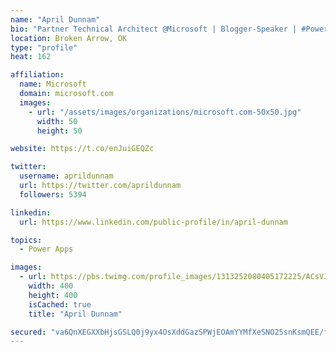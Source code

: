 ```yaml
---
name: "April Dunnam"
bio: "Partner Technical Architect @Microsoft | Blogger-Speaker | #PowerApps, #PowerAutomate, #Office365, #SharePoint | #WIT | #Karaoke Queen"
location: Broken Arrow, OK
type: "profile"
heat: 162

affiliation:
  name: Microsoft
  domain: microsoft.com
  images:
    - url: "/assets/images/organizations/microsoft.com-50x50.jpg"
      width: 50
      height: 50

website: https://t.co/enJuiGEQZc

twitter:
  username: aprildunnam
  url: https://twitter.com/aprildunnam
  followers: 5394

linkedin:
  url: https://www.linkedin.com/public-profile/in/april-dunnam

topics:
  - Power Apps

images:
  - url: https://pbs.twimg.com/profile_images/1313252080405172225/ACsVJFqU_400x400.jpg
    width: 400
    height: 400
    isCached: true
    title: "April Dunnam"

secured: "va6QnXEGXXbHjsGSLQ0j9yx4OsXddGazSPWjEOAmYYMfXeSNO25snKsmQEE/fs1I/AM+25oReEW08KxVTlihR91Z6BoQoS4BQ//DBJyMlOVsoh95H5gm6XO4n4jm5dEQANqB9E9nU+3qh7P7+FBUD79MKKf4dC/+5gCZ+1AsZwN3PZWv3Dak3MHXMUrQlUiUJELQR1Ztq8FEoMdVulYJodwX8+YJbZ3fIpaq4Zaq4Em8Oj5bTLdzb4ADwxSyRaDDSSWBTF1KkhxOQbkNBUhbhQD+dKqxfiKs87awXxKMqZplPwEk6Q71/dvINWQbrKHI8zORHKiLkPT9tOC98QbNXK8Te4YMfidJCtoLgAdTBVTV9BRsOVQuyOBhVOd+CKJVOrvlYcTUWrFMQ6Lfq/MSUbcyQd5Dk9ZZs0Gig+CzyPg=;isQUN/bvOzokaCPNztDvAg=="
---
```


